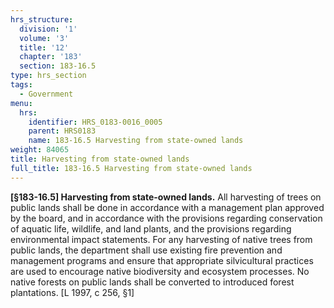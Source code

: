 ```yaml
---
hrs_structure:
  division: '1'
  volume: '3'
  title: '12'
  chapter: '183'
  section: 183-16.5
type: hrs_section
tags:
  - Government
menu:
  hrs:
    identifier: HRS_0183-0016_0005
    parent: HRS0183
    name: 183-16.5 Harvesting from state-owned lands
weight: 84065
title: Harvesting from state-owned lands
full_title: 183-16.5 Harvesting from state-owned lands
---
```

**[§183-16.5] Harvesting from state-owned lands.** All harvesting of trees on public lands shall be done in accordance with a management plan approved by the board, and in accordance with the provisions regarding conservation of aquatic life, wildlife, and land plants, and the provisions regarding environmental impact statements. For any harvesting of native trees from public lands, the department shall use existing fire prevention and management programs and ensure that appropriate silvicultural practices are used to encourage native biodiversity and ecosystem processes. No native forests on public lands shall be converted to introduced forest plantations. [L 1997, c 256, §1]
